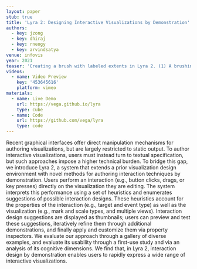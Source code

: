 ```yaml
---
layout: paper
stub: true
title: 'Lyra 2: Designing Interactive Visualizations by Demonstration'
authors:
  - key: jzong
  - key: dhiraj
  - key: rneogy
  - key: arvindsatya
venue: infovis
year: 2021
teaser: 'Creating a brush with labeled extents in Lyra 2. (1) A brushing interaction authored via demonstrations. (2) Binding signals that represent the brush’s start and end extents to the content of two text marks respectively. (3) Positioning the text marks by their horizontal position to the brush’s start andend x-coordinates. (4) The completed design: an interval selection with labeled extents.'
videos:
  - name: Video Preview
    key: '453645616'
    platform: vimeo
materials:
  - name: Live Demo
    url: https://vega.github.io/lyra
    type: cube
  - name: Code
    url: https://github.com/vega/lyra
    type: code
---
```

Recent graphical interfaces offer direct manipulation mechanisms for authoring visualizations, but are largely restricted to static output. To author interactive visualizations, users must instead turn to textual specification, but such approaches impose a higher technical burden. To bridge this gap, we introduce Lyra 2, a system that extends a prior visualization design environment with novel methods for authoring interaction techniques by demonstration. Users perform an interaction (e.g., button clicks, drags, or key presses) directly on the visualization they are editing. The system interprets this performance using a set of heuristics and enumerates suggestions of possible interaction designs. These heuristics account for the properties of the interaction (e.g., target and event type) as well as the visualization (e.g., mark and scale types, and multiple views). Interaction design suggestions are displayed as thumbnails; users can preview and test these suggestions, iteratively refine them through additional demonstrations, and finally apply and customize them via property inspectors. We evaluate our approach through a gallery of diverse examples, and evaluate its usability through a first-use study and via an analysis of its cognitive dimensions. We find that, in Lyra 2, interaction design by demonstration enables users to rapidly express a wide range of interactive visualizations.
